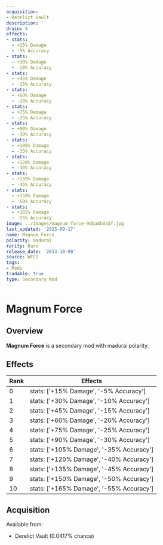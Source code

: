 ```yaml
---
acquisition:
- Derelict Vault
description: ''
drain: 4
effects:
- stats:
  - +15% Damage
  - -5% Accuracy
- stats:
  - +30% Damage
  - -10% Accuracy
- stats:
  - +45% Damage
  - -15% Accuracy
- stats:
  - +60% Damage
  - -20% Accuracy
- stats:
  - +75% Damage
  - -25% Accuracy
- stats:
  - +90% Damage
  - -30% Accuracy
- stats:
  - +105% Damage
  - -35% Accuracy
- stats:
  - +120% Damage
  - -40% Accuracy
- stats:
  - +135% Damage
  - -45% Accuracy
- stats:
  - +150% Damage
  - -50% Accuracy
- stats:
  - +165% Damage
  - -55% Accuracy
image: ../images/magnum-force-90ba8b0a5f.jpg
last_updated: '2025-09-17'
name: Magnum Force
polarity: madurai
rarity: Rare
release_date: '2013-10-09'
source: WFCD
tags:
- Mods
tradable: true
type: Secondary Mod
---
```


# Magnum Force

## Overview

**Magnum Force** is a secondary mod with madurai polarity.

## Effects

| Rank | Effects |
|------|----------|
| 0 | stats: ['+15% Damage', '-5% Accuracy'] |
| 1 | stats: ['+30% Damage', '-10% Accuracy'] |
| 2 | stats: ['+45% Damage', '-15% Accuracy'] |
| 3 | stats: ['+60% Damage', '-20% Accuracy'] |
| 4 | stats: ['+75% Damage', '-25% Accuracy'] |
| 5 | stats: ['+90% Damage', '-30% Accuracy'] |
| 6 | stats: ['+105% Damage', '-35% Accuracy'] |
| 7 | stats: ['+120% Damage', '-40% Accuracy'] |
| 8 | stats: ['+135% Damage', '-45% Accuracy'] |
| 9 | stats: ['+150% Damage', '-50% Accuracy'] |
| 10 | stats: ['+165% Damage', '-55% Accuracy'] |

## Acquisition

Available from:
- Derelict Vault (0.0417% chance)

